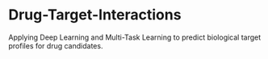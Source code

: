 # Drug-Target-Interactions
Applying Deep Learning and Multi-Task Learning to predict biological target profiles for drug candidates.
